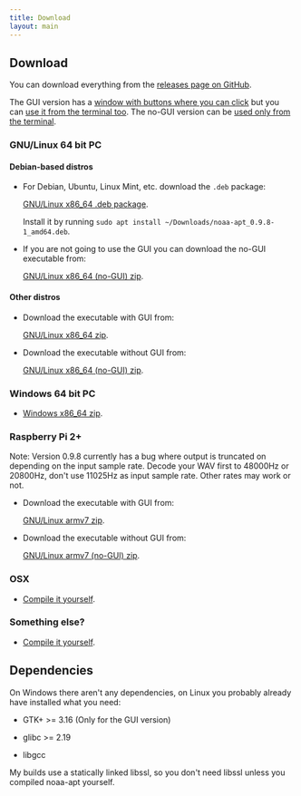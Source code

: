 ```yaml
---
title: Download
layout: main
---
```


## Download

You can download everything from the
[releases page on GitHub](https://github.com/martinber/noaa-apt/releases).

The GUI version has a [window with buttons where you can
click](./usage.html#gui) but you can [use it from the terminal
too](./usage.html#terminal). The no-GUI version can be [used only from the
terminal](./usage.html#terminal).

### GNU/Linux 64 bit PC

#### Debian-based distros

- For Debian, Ubuntu, Linux Mint, etc. download the `.deb` package:

    [GNU/Linux x86_64 .deb package][amd64_deb].

    Install it by running `sudo apt install ~/Downloads/noaa-apt_0.9.8-1_amd64.deb`.

- If you are not going to use the GUI you can download the no-GUI executable from:

    [GNU/Linux x86_64 (no-GUI) zip][x86_64_linux_gnu_nogui_zip].

#### Other distros

- Download the executable with GUI from:

    [GNU/Linux x86_64 zip][x86_64_linux_gnu_zip].

- Download the executable without GUI from:

    [GNU/Linux x86_64 (no-GUI) zip][x86_64_linux_gnu_nogui_zip].

### Windows 64 bit PC

- [Windows x86_64 zip][x86_64_windows_gnu_zip].

### Raspberry Pi 2+

Note: Version 0.9.8 currently has a bug where output is truncated on depending
on the input sample rate. Decode your WAV first to 48000Hz or 20800Hz, don't use
11025Hz as input sample rate. Other rates may work or not.

- Download the executable with GUI from:

    [GNU/Linux armv7 zip][armv7_linux_gnueabihf_zip].

- Download the executable without GUI from:

    [GNU/Linux armv7 (no-GUI) zip][armv7_linux_gnueabihf_nogui_zip].

### OSX

- [Compile it yourself](./development.html#compilation).

### Something else?

- [Compile it yourself](./development.html#compilation).

## Dependencies

On Windows there aren't any dependencies, on Linux you probably already have
installed what you need:

- GTK+ >= 3.16 (Only for the GUI version)

- glibc >= 2.19

- libgcc

My builds use a statically linked libssl, so you don't need libssl unless you
compiled noaa-apt yourself.

[amd64_deb]: https://github.com/martinber/noaa-apt/releases/download/v0.9.8/noaa-apt_0.9.8-1_amd64.deb
[x86_64_windows_gnu_zip]: https://github.com/martinber/noaa-apt/releases/download/v0.9.8/noaa-apt-0.9.8-x86_64-windows-gnu.zip
[x86_64_linux_gnu_zip]: https://github.com/martinber/noaa-apt/releases/download/v0.9.8/noaa-apt-0.9.8-x86_64-linux-gnu.zip
[x86_64_linux_gnu_nogui_zip]: https://github.com/martinber/noaa-apt/releases/download/v0.9.8/noaa-apt-0.9.8-x86_64-linux-gnu-nogui.zip
[armv7_linux_gnueabihf_zip]: https://github.com/martinber/noaa-apt/releases/download/v0.9.8/noaa-apt-0.9.8-armv7-linux-gnueabihf.zip
[armv7_linux_gnueabihf_nogui_zip]: https://github.com/martinber/noaa-apt/releases/download/v0.9.8/noaa-apt-0.9.8-armv7-linux-gnueabihf-nogui.zip
